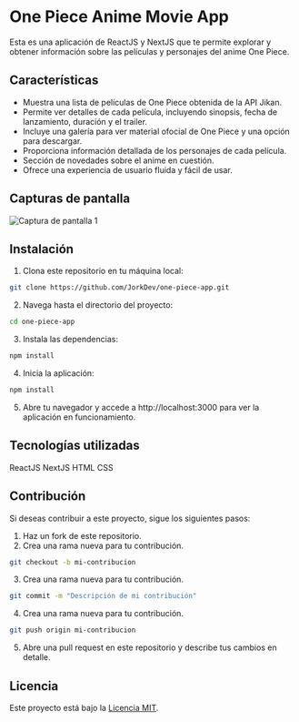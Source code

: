 # One Piece Anime Movie App

Esta es una aplicación de ReactJS y NextJS que te permite explorar y obtener información sobre las películas y personajes del anime One Piece.

## Características

- Muestra una lista de películas de One Piece obtenida de la API Jikan.
- Permite ver detalles de cada película, incluyendo sinopsis, fecha de lanzamiento, duración y el trailer.
- Incluye una galería para ver material ofocial de One Piece y una opción para descargar.
- Proporciona información detallada de los personajes de cada película.
- Sección de novedades sobre el anime en cuestión.
- Ofrece una experiencia de usuario fluida y fácil de usar.

## Capturas de pantalla

![Captura de pantalla 1](https://cdn.discordapp.com/attachments/841197221578801172/1113133324987281549/preview_app.png)

## Instalación

1. Clona este repositorio en tu máquina local:

```bash
git clone https://github.com/JorkDev/one-piece-app.git
```

2.  Navega hasta el directorio del proyecto:

```bash
cd one-piece-app
```

3. Instala las dependencias:

```bash
npm install
```

4. Inicia la aplicación:

```bash
npm install
```

5. Abre tu navegador y accede a http://localhost:3000 para ver la aplicación en funcionamiento.

## Tecnologías utilizadas
ReactJS
NextJS
HTML
CSS

## Contribución

Si deseas contribuir a este proyecto, sigue los siguientes pasos:

1. Haz un fork de este repositorio.
2. Crea una rama nueva para tu contribución.

```bash
git checkout -b mi-contribucion
```

3. Crea una rama nueva para tu contribución.

```bash
git commit -m "Descripción de mi contribución"
```

4. Crea una rama nueva para tu contribución.

```bash
git push origin mi-contribucion
```

5. Abre una pull request en este repositorio y describe tus cambios en detalle.

## Licencia
Este proyecto está bajo la [Licencia MIT](https://www.mit.edu/~amini/LICENSE.md).

